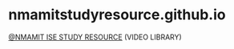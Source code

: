 # nmamitstudyresource.github.io
[@NMAMIT ISE STUDY RESOURCE](https://subba5076.github.io/nmamitstudyresource.github.io/)
(VIDEO LIBRARY)
